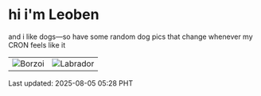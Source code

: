 # hi i'm Leoben

and i like dogs—so have some random dog pics that change whenever my CRON feels like it

|  |  |
|--------|----------|
| ![Borzoi](https://random-dog-vercel.vercel.app/api/random-borzoi?v=1754342922) | ![Labrador](https://random-dog-vercel.vercel.app/api/random-labrador?v=1754342922) |

Last updated: 2025-08-05 05:28 PHT
